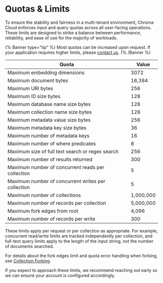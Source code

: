 # Quotas & Limits

To ensure the stability and fairness in a multi-tenant environment, Chroma Cloud enforces input and query quotas across all user-facing operations. These limits are designed to strike a balance between performance, reliability, and ease of use for the majority of workloads.

{% Banner type="tip" %}
Most quotas can be increased upon request. If your application requires higher limits, please [contact us](mailto:support@trychroma.com).
{% /Banner %}




| **Quota** | **Value** |
| --- | --- |
| Maximum embedding dimensions | 3072 |
| Maximum document bytes | 16,384 |
| Maximum URI bytes | 256 |
| Maximum ID size bytes  | 128 |
| Maximum database name size bytes | 128 |
| Maximum collection name size bytes | 128 |
| Maximum metadata value size bytes | 256 |
| Maximum metadata key size bytes | 36 |
| Maximum number of metadata keys | 16 |
| Maximum number of where predicates  | 8 |
| Maximum size of full text search or regex search | 256 |
| Maximum number of results returned | 300 |
| Maximum number of concurrent reads per collection | 5 |
| Maximum number of concurrent writes per collection | 5 |
| Maximum number of collections | 1,000,000 |
| Maximum number of records per collection | 5,000,000 |
| Maximum fork edges from root | 4,096 |
| Maximum number of records per write | 300 |

These limits apply per request or per collection as appropriate. For example, concurrent read/write limits are tracked independently per collection, and full-text query limits apply to the length of the input string, not the number of documents searched.

For details about the fork edges limit and quota error handling when forking, see [Collection Forking](./collection-forking).

If you expect to approach these limits, we recommend reaching out early so we can ensure your account is configured accordingly.
